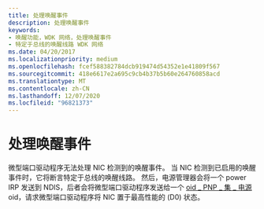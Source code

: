 ```yaml
---
title: 处理唤醒事件
description: 处理唤醒事件
keywords:
- 唤醒功能，WDK 网络，处理唤醒事件
- 特定于总线的唤醒线路 WDK 网络
ms.date: 04/20/2017
ms.localizationpriority: medium
ms.openlocfilehash: fcef588382784dcb919474d54352e1e41809f567
ms.sourcegitcommit: 418e6617e2a695c9cb4b37b5b60e264760858acd
ms.translationtype: MT
ms.contentlocale: zh-CN
ms.lasthandoff: 12/07/2020
ms.locfileid: "96821373"
---
```

# <a name="handling-wake-up-events"></a>处理唤醒事件





微型端口驱动程序无法处理 NIC 检测到的唤醒事件。 当 NIC 检测到已启用的唤醒事件时，它将断言特定于总线的唤醒线路。 然后，电源管理器会将一个 power IRP 发送到 NDIS，后者会将微型端口驱动程序发送给一个 [oid \_ PNP \_ 集 \_ 电源](./oid-pnp-set-power.md) oid，请求微型端口驱动程序将 NIC 置于最高性能的 (D0) 状态。

 

